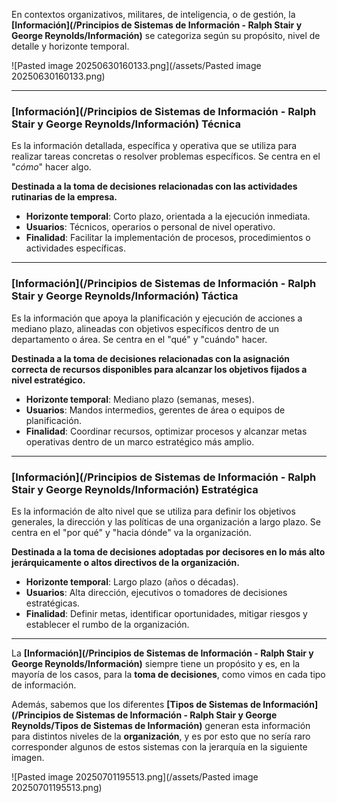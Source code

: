 En contextos organizativos, militares, de inteligencia, o de gestión, la **[Información](/Principios de Sistemas de Información - Ralph Stair y George Reynolds/Información)** se categoriza según su propósito, nivel de detalle y horizonte temporal.

![Pasted image 20250630160133.png](/assets/Pasted image 20250630160133.png)
****
### **[Información](/Principios de Sistemas de Información - Ralph Stair y George Reynolds/Información) Técnica**
Es la información detallada, específica y operativa que se utiliza para realizar tareas concretas o resolver problemas específicos. Se centra en el "*cómo*" hacer algo. 

**Destinada a la toma de decisiones relacionadas con las actividades rutinarias de la empresa.**

- **Horizonte temporal**: Corto plazo, orientada a la ejecución inmediata.
- **Usuarios**: Técnicos, operarios o personal de nivel operativo.
- **Finalidad**: Facilitar la implementación de procesos, procedimientos o actividades específicas.
****
### **[Información](/Principios de Sistemas de Información - Ralph Stair y George Reynolds/Información) Táctica**
Es la información que apoya la planificación y ejecución de acciones a mediano plazo, alineadas con objetivos específicos dentro de un departamento o área. Se centra en el "qué" y "cuándo" hacer.

**Destinada a la toma de decisiones relacionadas con la asignación correcta de recursos disponibles para alcanzar los objetivos fijados a nivel estratégico.**

- **Horizonte temporal**: Mediano plazo (semanas, meses).
- **Usuarios**: Mandos intermedios, gerentes de área o equipos de planificación.
- **Finalidad**: Coordinar recursos, optimizar procesos y alcanzar metas operativas dentro de un marco estratégico más amplio.
****
### **[Información](/Principios de Sistemas de Información - Ralph Stair y George Reynolds/Información) Estratégica**
Es la información de alto nivel que se utiliza para definir los objetivos generales, la dirección y las políticas de una organización a largo plazo. Se centra en el "por qué" y "hacia dónde" va la organización.

**Destinada a la toma de decisiones adoptadas por decisores en lo más alto jerárquicamente o altos directivos de la organización.**

- **Horizonte temporal**: Largo plazo (años o décadas).
- **Usuarios**: Alta dirección, ejecutivos o tomadores de decisiones estratégicas.
- **Finalidad**: Definir metas, identificar oportunidades, mitigar riesgos y establecer el rumbo de la organización.
****
La **[Información](/Principios de Sistemas de Información - Ralph Stair y George Reynolds/Información)** siempre tiene un propósito y es, en la mayoría de los casos, para la **toma de decisiones**, como vimos en cada tipo de información. 

Además, sabemos que los diferentes **[Tipos de Sistemas de Información](/Principios de Sistemas de Información - Ralph Stair y George Reynolds/Tipos de Sistemas de Información)** generan esta información para distintos niveles de la **organización**, y es por esto que no sería raro corresponder algunos de estos sistemas con la jerarquía en la siguiente imagen.

![Pasted image 20250701195513.png](/assets/Pasted image 20250701195513.png)